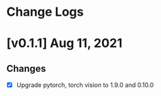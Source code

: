 # Change Logs
# [v0.1.1] Aug 11, 2021
## Changes
- [x] Upgrade pytorch, torch vision to 1.9.0 and 0.10.0